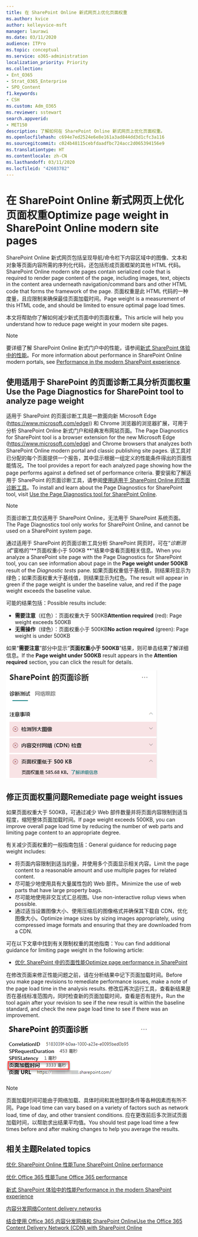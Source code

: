 ```yaml
---
title: 在 SharePoint Online 新式网页上优化页面权重
ms.author: kvice
author: kelleyvice-msft
manager: laurawi
ms.date: 03/11/2020
audience: ITPro
ms.topic: conceptual
ms.service: o365-administration
localization_priority: Priority
ms.collection:
- Ent_O365
- Strat_O365_Enterprise
- SPO_Content
f1.keywords:
- CSH
ms.custom: Adm_O365
ms.reviewer: sstewart
search.appverid:
- MET150
description: 了解如何在 SharePoint Online 新式网页上优化页面权重。
ms.openlocfilehash: c694e7ed2524e6e8e161a3ad844dd3d1cfc3a116
ms.sourcegitcommit: c024b48115cebfdaadfbc724acc2d065394156e9
ms.translationtype: HT
ms.contentlocale: zh-CN
ms.lasthandoff: 03/11/2020
ms.locfileid: "42603782"
---
```

# <a name="optimize-page-weight-in-sharepoint-online-modern-site-pages"></a><span data-ttu-id="a4519-103">在 SharePoint Online 新式网页上优化页面权重</span><span class="sxs-lookup"><span data-stu-id="a4519-103">Optimize page weight in SharePoint Online modern site pages</span></span>

<span data-ttu-id="a4519-104">SharePoint Online 新式网页包括呈现导航/命令栏下内容区域中的图像、文本和对象等页面内容所需的序列化代码，还包括形成页面框架的其他 HTML 代码。</span><span class="sxs-lookup"><span data-stu-id="a4519-104">SharePoint Online modern site pages contain serialized code that is required to render page content of the page, including images, text, objects in the content area underneath navigation/command bars and other HTML code that forms the framework of the page.</span></span> <span data-ttu-id="a4519-105">页面权重是此 HTML 代码的一种度量，且应限制来确保最佳页面加载时间。</span><span class="sxs-lookup"><span data-stu-id="a4519-105">Page weight is a measurement of this HTML code, and should be limited to ensure optimal page load times.</span></span>

<span data-ttu-id="a4519-106">本文将帮助你了解如何减少新式页面中的页面权重。</span><span class="sxs-lookup"><span data-stu-id="a4519-106">This article will help you understand how to reduce page weight in your modern site pages.</span></span>

>[!NOTE]
><span data-ttu-id="a4519-107">要详细了解 SharePoint Online 新式门户中的性能，请参阅[新式 SharePoint 体验中的性能](https://docs.microsoft.com/sharepoint/modern-experience-performance)。</span><span class="sxs-lookup"><span data-stu-id="a4519-107">For more information about performance in SharePoint Online modern portals, see [Performance in the modern SharePoint experience](https://docs.microsoft.com/sharepoint/modern-experience-performance).</span></span>

## <a name="use-the-page-diagnostics-for-sharepoint-tool-to-analyze-page-weight"></a><span data-ttu-id="a4519-108">使用适用于 SharePoint 的页面诊断工具分析页面权重</span><span class="sxs-lookup"><span data-stu-id="a4519-108">Use the Page Diagnostics for SharePoint tool to analyze page weight</span></span>

<span data-ttu-id="a4519-109">适用于 SharePoint 的页面诊断工具是一款面向新 Microsoft Edge (https://www.microsoft.com/edge)) 和 Chrome 浏览器的浏览器扩展，可用于分析 SharePoint Online 新式门户和经典发布网站页面。</span><span class="sxs-lookup"><span data-stu-id="a4519-109">The Page Diagnostics for SharePoint tool is a browser extension for the new Microsoft Edge (https://www.microsoft.com/edge) and Chrome browsers that analyzes both SharePoint Online modern portal and classic publishing site pages.</span></span> <span data-ttu-id="a4519-110">该工具对已分配的每个页面提供一个报告，其中显示根据一组定义的性能条件得出的页面性能情况。</span><span class="sxs-lookup"><span data-stu-id="a4519-110">The tool provides a report for each analyzed page showing how the page performs against a defined set of performance criteria.</span></span> <span data-ttu-id="a4519-111">要安装和了解适用于 SharePoint 的页面诊断工具，请参阅[使用适用于 SharePoint Online 的页面诊断工具](page-diagnostics-for-spo.md)。</span><span class="sxs-lookup"><span data-stu-id="a4519-111">To install and learn about the Page Diagnostics for SharePoint tool, visit [Use the Page Diagnostics tool for SharePoint Online](page-diagnostics-for-spo.md).</span></span>

>[!NOTE]
><span data-ttu-id="a4519-112">页面诊断工具仅适用于 SharePoint Online，无法用于 SharePoint 系统页面。</span><span class="sxs-lookup"><span data-stu-id="a4519-112">The Page Diagnostics tool only works for SharePoint Online, and cannot be used on a SharePoint system page.</span></span>

<span data-ttu-id="a4519-113">通过适用于 SharePoint 的页面诊断工具分析 SharePoint 网页时，可在“_诊断测试_”窗格的“\*\*页面权重小于 500KB \*\*”结果中查看页面相关信息。</span><span class="sxs-lookup"><span data-stu-id="a4519-113">When you analyze a SharePoint site page with the Page Diagnostics for SharePoint tool, you can see information about page in the **Page weight under 500KB** result of the _Diagnostic tests_ pane.</span></span> <span data-ttu-id="a4519-114">如果页面权重低于基线值，则结果将显示为绿色；如果页面权重大于基线值，则结果显示为红色。</span><span class="sxs-lookup"><span data-stu-id="a4519-114">The result will appear in green if the page weight is under the baseline value, and red if the page weight exceeds the baseline value.</span></span>

<span data-ttu-id="a4519-115">可能的结果包括：</span><span class="sxs-lookup"><span data-stu-id="a4519-115">Possible results include:</span></span>

- <span data-ttu-id="a4519-116">**需要注意**（红色）：页面权重大于 500KB</span><span class="sxs-lookup"><span data-stu-id="a4519-116">**Attention required** (red): Page weight exceeds 500KB</span></span>
- <span data-ttu-id="a4519-117">**无需操作**（绿色）：页面权重小于 500KB</span><span class="sxs-lookup"><span data-stu-id="a4519-117">**No action required** (green): Page weight is under 500KB</span></span>

<span data-ttu-id="a4519-118">如果“**需要注意**”部分中显示“**页面权重小于 500KB**”结果，则可单击结果了解详细信息。</span><span class="sxs-lookup"><span data-stu-id="a4519-118">If the **Page weight under 500KB** result appears in the **Attention required** section, you can click the result for details.</span></span>

![SharePoint 结果请求](media/modern-portal-optimization/pagediag-page-weight.png)

## <a name="remediate-page-weight-issues"></a><span data-ttu-id="a4519-120">修正页面权重问题</span><span class="sxs-lookup"><span data-stu-id="a4519-120">Remediate page weight issues</span></span>

<span data-ttu-id="a4519-121">如果页面权重大于 500KB，可通过减少 Web 部件数量并将页面内容限制到适当程度，缩短整体页面加载时间。</span><span class="sxs-lookup"><span data-stu-id="a4519-121">If page weight exceeds 500KB, you can improve overall page load time by reducing the number of web parts and limiting page content to an appropriate degree.</span></span>

<span data-ttu-id="a4519-122">有关减少页面权重的一般指南包括：</span><span class="sxs-lookup"><span data-stu-id="a4519-122">General guidance for reducing page weight includes:</span></span>

- <span data-ttu-id="a4519-123">将页面内容限制到适当的量，并使用多个页面显示相关内容。</span><span class="sxs-lookup"><span data-stu-id="a4519-123">Limit the page content to a reasonable amount and use multiple pages for related content.</span></span>
- <span data-ttu-id="a4519-124">尽可能少地使用具有大量属性包的 Web 部件。</span><span class="sxs-lookup"><span data-stu-id="a4519-124">Minimize the use of web parts that have large property bags.</span></span>
- <span data-ttu-id="a4519-125">尽可能地使用非交互式汇总视图。</span><span class="sxs-lookup"><span data-stu-id="a4519-125">Use non-interactive rollup views when possible.</span></span>
- <span data-ttu-id="a4519-126">通过适当设置图像大小、使用压缩后的图像格式并确保其下载自 CDN，优化图像大小。</span><span class="sxs-lookup"><span data-stu-id="a4519-126">Optimize image sizes by sizing images appropriately, using compressed image formats and ensuring that they are downloaded from a CDN.</span></span>

<span data-ttu-id="a4519-127">可在以下文章中找到有关限制权重的其他指南：</span><span class="sxs-lookup"><span data-stu-id="a4519-127">You can find additional guidance for limiting page weight in the following article:</span></span>

- [<span data-ttu-id="a4519-128">优化 SharePoint 中的页面性能</span><span class="sxs-lookup"><span data-stu-id="a4519-128">Optimize page performance in SharePoint</span></span>](https://docs.microsoft.com/sharepoint/dev/general-development/optimize-page-performance-in-sharepoint)

<span data-ttu-id="a4519-129">在修改页面来修正性能问题之前，请在分析结果中记下页面加载时间。</span><span class="sxs-lookup"><span data-stu-id="a4519-129">Before you make page revisions to remediate performance issues, make a note of the page load time in the analysis results.</span></span> <span data-ttu-id="a4519-130">修改后再次运行工具，查看新结果是否在基线标准范围内，同时检查新的页面加载时间，查看是否有提升。</span><span class="sxs-lookup"><span data-stu-id="a4519-130">Run the tool again after your revision to see if the new result is within the baseline standard, and check the new page load time to see if there was an improvement.</span></span>

![页面加载时间结果](media/modern-portal-optimization/pagediag-page-load-time.png)

>[!NOTE]
><span data-ttu-id="a4519-132">页面加载时间可能由于网络加载、具体时间和其他暂时条件等各种因素而有所不同。</span><span class="sxs-lookup"><span data-stu-id="a4519-132">Page load time can vary based on a variety of factors such as network load, time of day, and other transient conditions.</span></span> <span data-ttu-id="a4519-133">应在更改前后多次测试页面加载时间，以帮助求出结果平均值。</span><span class="sxs-lookup"><span data-stu-id="a4519-133">You should test page load time a few times before and after making changes to help you average the results.</span></span>

## <a name="related-topics"></a><span data-ttu-id="a4519-134">相关主题</span><span class="sxs-lookup"><span data-stu-id="a4519-134">Related topics</span></span>

[<span data-ttu-id="a4519-135">优化 SharePoint Online 性能</span><span class="sxs-lookup"><span data-stu-id="a4519-135">Tune SharePoint Online performance</span></span>](tune-sharepoint-online-performance.md)

[<span data-ttu-id="a4519-136">优化 Office 365 性能</span><span class="sxs-lookup"><span data-stu-id="a4519-136">Tune Office 365 performance</span></span>](tune-office-365-performance.md)

[<span data-ttu-id="a4519-137">新式 SharePoint 体验中的性能</span><span class="sxs-lookup"><span data-stu-id="a4519-137">Performance in the modern SharePoint experience</span></span>](https://docs.microsoft.com/sharepoint/modern-experience-performance)

[<span data-ttu-id="a4519-138">内容分发网络</span><span class="sxs-lookup"><span data-stu-id="a4519-138">Content delivery networks</span></span>](content-delivery-networks.md)

[<span data-ttu-id="a4519-139">结合使用 Office 365 内容分发网络和 SharePoint Online</span><span class="sxs-lookup"><span data-stu-id="a4519-139">Use the Office 365 Content Delivery Network (CDN) with SharePoint Online</span></span>](use-office-365-cdn-with-spo.md)
